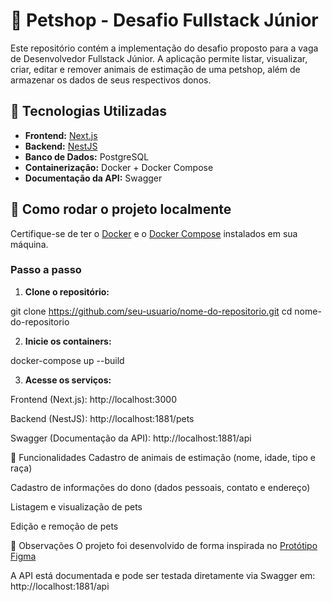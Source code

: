 # 🐶 Petshop - Desafio Fullstack Júnior

Este repositório contém a implementação do desafio proposto para a vaga de Desenvolvedor Fullstack Júnior. A aplicação permite listar, visualizar, criar, editar e remover animais de estimação de uma petshop, além de armazenar os dados de seus respectivos donos.

## 📌 Tecnologias Utilizadas

- **Frontend:** [Next.js](https://nextjs.org/)
- **Backend:** [NestJS](https://nestjs.com/)
- **Banco de Dados:** PostgreSQL
- **Containerização:** Docker + Docker Compose
- **Documentação da API:** Swagger

## 🔧 Como rodar o projeto localmente

Certifique-se de ter o [Docker](https://www.docker.com/) e o [Docker Compose](https://docs.docker.com/compose/) instalados em sua máquina.

### Passo a passo

1. **Clone o repositório:**

  git clone https://github.com/seu-usuario/nome-do-repositorio.git
  cd nome-do-repositorio

2. **Inicie os containers:**

  docker-compose up --build

3. **Acesse os serviços:**

Frontend (Next.js): http://localhost:3000

Backend (NestJS): http://localhost:1881/pets

Swagger (Documentação da API): http://localhost:1881/api

📄 Funcionalidades
Cadastro de animais de estimação (nome, idade, tipo e raça)

Cadastro de informações do dono (dados pessoais, contato e endereço)

Listagem e visualização de pets

Edição e remoção de pets

📝 Observações
O projeto foi desenvolvido de forma inspirada no [Protótipo Figma](https://www.figma.com/design/z0zYWFHb7OK6TUXDBBw5my/SoftMakers-Challenges--Dev-Jr.?node-id=0-1&p=f&t=5Fq5XJrOBqj2ADb6-0)

A API está documentada e pode ser testada diretamente via Swagger em: http://localhost:1881/api
